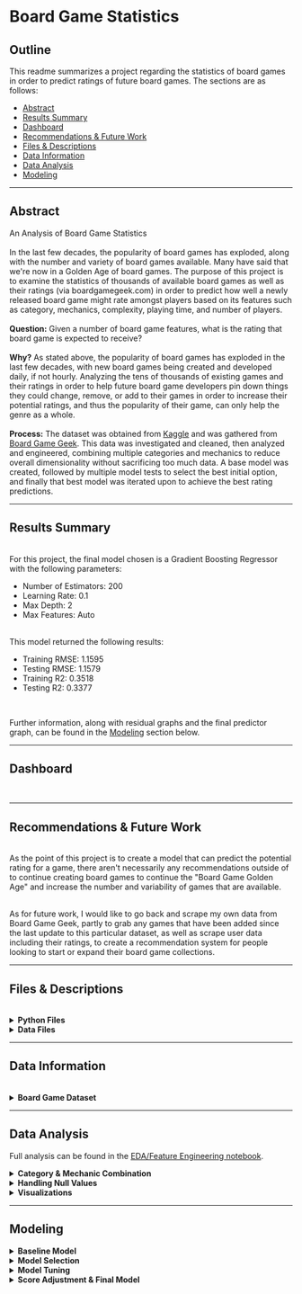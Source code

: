 # Board Game Statistics

## Outline

This readme summarizes a project regarding the statistics of board games in order to predict ratings of future board games. The sections are as follows:

* [Abstract](#Abstract)
* [Results Summary](#Results-Summary)
* [Dashboard](#Dashboard)
* [Recommendations & Future Work](#Recommendations-Future-Work)
* [Files & Descriptions](#Files-Descriptions)
* [Data Information](#Data-Information)
* [Data Analysis](#Data-Analysis)
* [Modeling](#Modeling)

-------
## Abstract
An Analysis of Board Game Statistics<br><br>
In the last few decades, the popularity of board games has exploded, along with the number and variety of board games available. Many have said that we're now in a Golden Age of board games. The purpose of this project is to examine the statistics of thousands of available board games as well as their ratings (via boardgamegeek.com) in order to predict how well a newly released board game might rate amongst players based on its features such as category, mechanics, complexity, playing time, and number of players. <br><br>
<b>Question:</b> Given a number of board game features, what is the rating that board game is expected to receive?<br><br>
<b>Why?</b> As stated above, the popularity of board games has exploded in the last few decades, with new board games being created and developed daily, if not hourly. Analyzing the tens of thousands of existing games and their ratings in order to help future board game developers pin down things they could change, remove, or add to their games in order to increase their potential ratings, and thus the popularity of their game, can only help the genre as a whole.<br><br>
<b>Process:</b> The dataset was obtained from <a href='https://www.kaggle.com/mandshaw/games-0918'>Kaggle</a> and was gathered from <a href='https://www.boardgamegeek.com'>Board Game Geek</a>. This data was investigated and cleaned, then analyzed and engineered, combining multiple categories and mechanics to reduce overall dimensionality without sacrificing too much data. A base model was created, followed by multiple model tests to select the best initial option, and finally that best model was iterated upon to achieve the best rating predictions.

-------
## Results Summary
<br>
For this project, the final model chosen is a Gradient Boosting Regressor with the following parameters:
<ul>
    <li>Number of Estimators: 200</li>
    <li>Learning Rate: 0.1</li>
    <li>Max Depth: 2</li>
    <li>Max Features: Auto</li>
</ul><br>
This model returned the following results:
<ul>
    <li>Training RMSE: 1.1595</li>
    <li>Testing RMSE: 1.1579</li>
    <li>Training R2: 0.3518</li>
    <li>Testing R2: 0.3377</li>
</ul><br>

Further information, along with residual graphs and the final predictor graph, can be found in the [Modeling](#Modeling) section below.

-------
## Dashboard
<br>

-------

<a name="Recommendations-Future-Work"></a>

## Recommendations & Future Work

<br>
As the point of this project is to create a model that can predict the potential rating for a game, there aren't necessarily any recommendations outside of to continue creating board games to continue the "Board Game Golden Age" and increase the number and variability of games that are available.<br><br>

As for future work, I would like to go back and scrape my own data from Board Game Geek, partly to grab any games that have been added since the last update to this particular dataset, as well as scrape user data including their ratings, to create a recommendation system for people looking to start or expand their board game collections.

-------

<a name="Files-Descriptions"></a>

## Files & Descriptions

<br>
<details><summary><b>Python Files</b></summary>
    
   * <b>[data_exploration.ipynb](data_exploration.ipynb)</b>
       * A jupyter notebook containing the initial import of the data as well the first round of investigation and cleaning.
   * <b>[eda_feature_engineering.ipynb](eda_feature_engineering.ipynb)</b>
       * A jupyter notebook containing further investigation of the data, engineering of features, and all exploratory data analysis.
   * <b>[modeling.ipynb](modeling.ipynb)</b>
       * A jupyter notebook containing the baseline model and all other model tests and iterations.
   * <b>[bg_functions.py](bg_functions.py)</b>
       * A python file containing functions related to feature engineering and modeling.
</details>

<details><summary><b>Data Files</b></summary>
    
   * <b>[games.csv](games.csv)</b>
       * A CSV file containing records of all board games available on <a href='https://www.boardgamegeek.com'>Board Game Geek</a>. This file was obtained from <a href='https://www.kaggle.com/mandshaw/games-0918'>Kaggle</a>.
   * <b>[formatted_data.csv](formatted_data.csv)</b>
       * A CSV file containing records of board games after formatting, cleaning, and pruning in the [Data Exploration Notebook](data_exploration.ipynb).
   * <b>[final_data.csv](final_data.csv)</b>
       * A CSV file containing the remaining board game records after feature engineering and further pruning in the [EDA/Feature Engineering notebook](eda_feature_engineering.ipynb).
</details>

-------
## Data Information
<br>
<details><summary><b>Board Game Dataset</b></summary><br>
The dataset is obtained from <a href='https://www.kaggle.com/mandshaw/games-0918'>Kaggle</a>, and initially includes 21 columns: ID, Type, Name, Year Published, Minimum Players, Maximum Players, Maximum Players, Playing Time, Minimum Playing Time, Maximum Playing Time, Minimum Age, Number of Users Rating, Average Rating, Bayes Average Rating, Total Number of Owners, Total Number of Traders, Total Number of Wanters, Total Number of Wishers, Total Number of Comments, Total User Weights, Average Weight, and Metadata.<br><br>    
The Metadata column contained another large number of features, including Artist, Category, Integration, Expansion, Family, Publisher, Mechanic, and Designer. This column was blown out so that each additional feature had its own column.<br><br>
The formatted data was reduced to Name, Year Published, Minimum and Maximum Players, Minimum Age, Playing Time (and Minimum and Maximum), Number of Users Rating, Average Rating, Total Owners, Total User Weights, Average Weight, and the Category and Mechanic columns from the Metadata, both of which were one-hot encoded so that each Category and each Mechanic had its own column, resulting in 148 total feature columns.<br><br>
The final dataset used for modeling dropped Minimum and Maximum Playing Time, Number of Users Rating, Total Owners, and Total User Weights, and combined multiple Category features and multiple Mechanic features, resulting in 93 feature columns.
</details>

-------
## Data Analysis

Full analysis can be found in the [EDA/Feature Engineering notebook](eda_feature_engineering.ipynb).

<details><summary><b>Category & Mechanic Combination</b></summary><br>
    After expanding the Category metadata into their own columns, there were around 80 categories. Looking through found a lot of categories that were quite similar, or at the very least in the same family. I was able to whittle down to 40 categories. I also combined a handful of mechanics into the Movement mechanic. The combinations include:
    <ul>
        <li><details><summary>Wargame</summary>
            <ul>
                <li>American Civil War</li>
                <li>American Indian Wars</li>
                <li>American Revolutionary War</li>
                <li>Civil War</li>
                <li>Korean War</li>
                <li>Modern Warfare</li>
                <li>Vietnam War</li>
                <li>World War I</li>
                <li>World War II</li>
            </ul>
        </details></li>
        <li><details><summary>Educational</summary>
            <ul>
                <li>Children's Game</li>
                <li>Economic</li>
                <li>Math</li>
                <li>Memory</li>
                <li>Number</li>
                <li>Puzzle</li>
                <li>Word Game</li>
            </ul>
        </details></li>
        <li><details><summary>Historical</summary>
            <ul>
                <li>Age of Reason</li>
                <li>American West</li>
                <li>Ancient</li>
                <li>Arabian</li>
                <li>Medieval</li>
                <li>Napoleonic</li>
                <li>Post-Napoleonic</li>
                <li>Prehistoric</li>
                <li>Renaissance</li>
            </ul>
        </details></li>
        <li><details><summary>Culture</summary>
            <ul>
                <li>Book</li>
                <li>Comic Book/Strip</li>
                <li>Fantasy</li>
                <li>Horror</li>
                <li>Humor</li>
                <li>Mafia</li>
                <li>Movies/TV/Radio Theme</li>
                <li>Murder/Mystery</li>
                <li>Music</li>
                <li>Mythology</li>
                <li>Pirates</li>
                <li>Religious</li>
                <li>Science Fiction</li>
                <li>Space Exploration</li>
                <li>Spies/Secret Agents</li>
                <li>Sports</li>
                <li>Video Game Theme</li>
            </ul>
        </details></li>
        <li><details><summary>Transportation</summary>
            <ul>
                <li>Aviation/Flight</li>
                <li>Nautical</li>
                <li>Racing</li>
                <li>Trains</li>
            </ul>
        </details></li>
        <li><details><summary>Movement (Mechanic)</summary>
            <ul>
                <li>Action/Movement Programming</li>
                <li>Area Movement</li>
                <li>Crayon Rail System</li>
                <li>Grid Movement</li>
                <li>Point-to-Point Movement</li>
                <li>Roll/Spin And Move</li>
                <li>Route/Network Building</li>
            </ul>
        </details></li>
    </ul>
</details>

<details><summary><b>Handling Null Values</b></summary><br>
    The biggest offenders for null values were the Average Weight and Playing Time columns. <br><br>
    For Average Weight, the null values were filled with the average weight across the whole column, which was just shy of 2. As Weight has to do with the complexity of the game, ~2 seemed to be a good choice, as 1 is intended for children, and 3 is starting to get into the more complex games, with 4 and 5 being reserved for games that take a long time to learn, setup, or play.<br><br>   
    For Playing Time, since it was equivalent to the Maximum Playing Time across the board, any rows with 0 that had something in Minimum Playing Time were replaced with their associated Minimum Playing Time, otherwise they were left as 0, since playing time can vary wildly across games, and trying to fill in with a mean, median, or mode just didn't feel right.<br><br>
</details>

<details><summary><b>Visualizations</b></summary>
    <ul>
        <li><details><summary><b>Average Ratings by Weight and Playing Time</b></summary>
                <img src="images/rating_by_weight_time.png" />
        </details></li>
        <li><details><summary><b>Average Rating by Category</b></summary>
                <img src="images/rating_by_category.png" />
        </details></li>
        <li><details><summary><b>Average Rating by Mechanic</b></summary>
                <img src="images/rating_by_mechanic.png" />
        </details></li>
        <li><details><summary><b>Base Features Correlation Matrix</b></summary>
                <img src="images/base_feature_corr.png" />
        </details></li>
        <li><details><summary><b>Category Correlation Matrix</b></summary>
                <img src="images/category_corr.png" />
        </details></li>
        <li><details><summary><b>Mechanics Correlation Matrix</b></summary>
                <img src="images/mechanic_corr.png" />
        </details></li>
        <li><details><summary><b>Overall Correlation Matrix</b></summary><br>
            Due to the size of this image, it may need to be opened in a new tab to be able to fully investigate. To save you the trouble, the highest correlations cross-group are category_wargame and mechanic_hex_and_counter at 0.62, and category_negotiation and mechanic_trading at 0.57. Most other high correlations can be seen in the group-specific correlation matrices above. <br><br>
                <img src="images/total_corr.png" />
        </details></li>
    </ul>
</details>


-------
## Modeling

<details><summary><b>Baseline Model</b></summary><br>
    My baseline model, without any scaling or other adjustments, was a linear regression model that returned an R-Squared score of 0.2169. I scaled my feature data using SKLearn's StandardScaler, and ran it again, achieving approximately the same result.<br><br>
</details>
<details><summary><b>Model Selection</b></summary><br>
    In order to find the best potential model, I ran a number of different models, including Lasso, Ridge, a Random Forest Regressor, and a Gradient Boost Regressor. Lasso and Ridge showed very minimal improvement, if any, while the Random Forest showed an increase in the R-Squared to 0.3144, with the Gradient Boost bringing it up a little more to 0.3383.<br><br>
</details>
<details><summary><b>Model Tuning</b></summary><br>
    As both the Random Forest and Gradient Boost showed marked improvement over Lasso and Ridge, I proceeded to create parameter grids for each, and ran them through GridsearchCV. These returned R-Squared scores of 0.3391 and 0.3566 respectively. <br><br>
</details>
<details><summary><b>Score Adjustment & Final Model</b></summary><br>
    At this point I realized that R-Squared was not the best option for model selection, as the number of features involved in this dataset was going to keep my R-Squared scores relatively low, albeit still statistically significant. Because of this, I began looking at MSE and RMSE, judging my models based on the average error, and in the end, selected a Gradient Boosting Regressor.
    <ul>
        <li><details><summary><b>Parameters</b></summary>
            <ul>
                <li>Number of Estimators: 200</li>
                <li>Learning Rate: 0.1</li>
                <li>Max Depth: 2</li>
                <li>Max Features: Auto</li>
            </ul>
        </details></li>
        <li><details><summary><b>Results & Residuals</b></summary>
            <ul>
                <li>Training RMSE: 1.1595</li>
                <li>Testing RMSE: 1.1579</li>
                <li>Training R2: 0.3518</li>
                <li>Testing R2: 0.3377</li>
                <li><details><summary>Residual Visualizations</summary>
                        <img src="images/normalized_resid.png" /> <br>
                        <img src="images/resid_dist.png" />
                </details></li>
                <li><details><summary>Prediction Graph</summary>
                        <img src="images/predict_graph.png" />
                </details></li>
            </ul>
        </details></li>


```python

```

